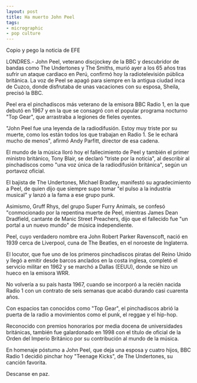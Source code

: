 ```yaml
---
layout: post
title: Ha muerto John Peel
tags:
- micrographic
- pop culture
---
```

Copio y pego la noticia de EFE

LONDRES.- John Peel, veterano discjockey de la BBC y descubridor de bandas como The Undertones y The Smiths, murió ayer a los 65 años tras sufrir un ataque cardiaco en Perú, confirmó hoy la radiotelevisión pública británica.
La voz de Peel se apagó para siempre en la antigua ciudad inca de Cuzco, donde disfrutaba de unas vacaciones con su esposa, Sheila, precisó la BBC.

Peel era el pinchadiscos más veterano de la emisora BBC Radio 1, en la que debutó en 1967 y en la que se consagró con el popular programa nocturno "Top Gear", que arrastraba a legiones de fieles oyentes.

"John Peel fue una leyenda de la radiodifusión. Estoy muy triste por su muerte, como los están todos los que trabajan en Radio 1. Se le echará mucho de menos", afirmó Andy Parfitt, director de esa cadena.

El mundo de la música lloró hoy el fallecimiento de Peel y también el primer ministro británico, Tony Blair, se declaró "triste por la noticia", al describir al pinchadiscos como "una voz única de la radiodifusión británica", según un portavoz oficial.

El bajista de The Undertones, Michael Bradley, manifestó su agradecimiento a Peel, de quien dijo que siempre supo tomar "el pulso a la industria musical" y lanzó a la fama a ese grupo punk.

Asimismo, Gruff Rhys, del grupo Super Furry Animals, se confesó "conmocionado por la repentina muerte de Peel, mientras James Dean Dradfield, cantante de Manic Street Preachers, dijo que el fallecido fue "un portal a un nuevo mundo" de música independiente.

Peel, cuyo verdadero nombre era John Robert Parker Ravenscoft, nació en 1939 cerca de Liverpool, cuna de The Beatles, en el noroeste de Inglaterra.

El locutor, que fue uno de los primeros pinchadiscos piratas del Reino Unido y llegó a emitir desde barcos anclados en la costa inglesa, completó el servicio militar en 1962 y se marchó a Dallas (EEUU), donde se hizo un hueco en la emisora WRR.

No volvería a su país hasta 1967, cuando se incorporó a la recién nacida Radio 1 con un contrato de seis semanas que acabó durando casi cuarenta años.

Con espacios tan conocidos como "Top Gear", el pinchadiscos abrió la puerta de la radio a movimientos como el punk, el reggae y el hip-hop.

Reconocido con premios honorarios por media docena de universidades británicas, también fue galardonado en 1998 con el título de oficial de la Orden del Imperio Británico por su contribución al mundo de la música.

En homenaje póstumo a John Peel, que deja una esposa y cuatro hijos, BBC Radio 1 decidió pinchar hoy "Teenage Kicks", de The Undertones, su canción favorita.

Descanse en paz.
